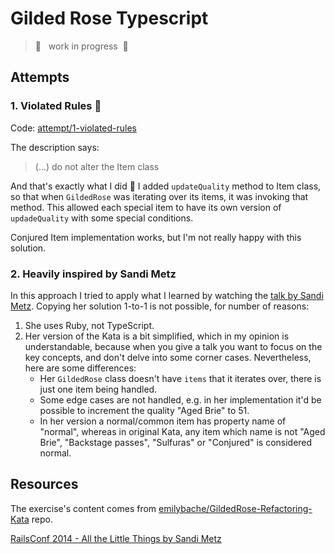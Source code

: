 # Gilded Rose Typescript

> 🚧 &nbsp; work in progress &nbsp;🚧

## Attempts

### 1. Violated Rules 🤦

Code: [attempt/1-violated-rules](https://github.com/sitek94/gilded-rose-typescript/tree/attempt/1-violated-rules)

The description says:

> (...) do not alter the Item class

And that's exactly what I did 🙈 I added `updateQuality` method to Item class, so that when `GildedRose` was
iterating over its items, it was invoking that method. This allowed each special item to have its own 
version of `updadeQuality` with some special conditions.

Conjured Item implementation works, but I'm not really happy with this solution.

### 2. Heavily inspired by Sandi Metz

In this approach I tried to apply what I learned by watching the [talk by Sandi Metz](https://youtu.be/8bZh5LMaSmE). 
Copying her solution 1-to-1 is not possible, for number of reasons:
1. She uses Ruby, not TypeScript.
2. Her version of the Kata is a bit simplified, which in my opinion is understandable, because when you give a talk you
   want to focus on the key concepts, and don't delve into some corner cases. Nevertheless, here are some differences:
   - Her `GildedRose` class doesn't have `items` that it iterates over, there is just one item being handled.
   - Some edge cases are not handled, e.g. in her implementation it'd be possible to increment the quality "Aged Brie"
     to 51.
   - In her version a normal/common item has property name of "normal", whereas in original Kata, any item which name is
     not "Aged Brie", "Backstage passes", "Sulfuras" or "Conjured" is considered normal.


## Resources

The exercise's content comes from [emilybache/GildedRose-Refactoring-Kata](https://github.com/emilybache/GildedRose-Refactoring-Kata)
repo.

[RailsConf 2014 - All the Little Things by Sandi Metz](https://youtu.be/8bZh5LMaSmE)
